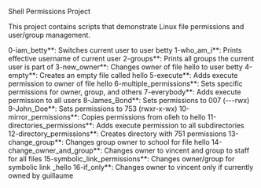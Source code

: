 Shell Permissions Project

This project contains scripts that demonstrate Linux file permissions and user/group management.

0-iam_betty**: Switches current user to user betty
1-who_am_i**: Prints effective username of current user
2-groups**: Prints all groups the current user is part of
3-new_owner**: Changes owner of file hello to user betty
4-empty**: Creates an empty file called hello
5-execute**: Adds execute permission to owner of file hello
6-multiple_permissions**: Sets specific permissions for owner, group, and others
7-everybody**: Adds execute permission to all users
8-James_Bond**: Sets permissions to 007 (---rwx)
9-John_Doe**: Sets permissions to 753 (rwxr-x-wx)
10-mirror_permissions**: Copies permissions from olleh to hello
11-directories_permissions**: Adds execute permission to all subdirectories
12-directory_permissions**: Creates directory with 751 permissions
13-change_group**: Changes group owner to school for file hello
14-change_owner_and_group**: Changes owner to vincent and group to staff for all files
15-symbolic_link_permissions**: Changes owner/group for symbolic link _hello
16-if_only**: Changes owner to vincent only if currently owned by guillaume
